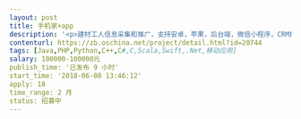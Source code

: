 ```yaml
---                
layout: post       
title: 手机家+app           
description: '<p>建材工人信息采集和推广，支持安卓，苹果，后台端，微信小程序，CRM推广系统。一起报个价，最好武汉公司</p>'     
contenturl: https://zb.oschina.net/project/detail.html?id=20744      
tags: [Java,PHP,Python,C++,C#,C,Scala,Swift,.Net,移动应用]            
salary: 100000-100000元          
publish_time: '已发布 9 小时'         
start_time: '2018-06-08 13:46:12'           
apply: 18                   
time_range: 2 月              
status: 招募中                  
---                 
```

